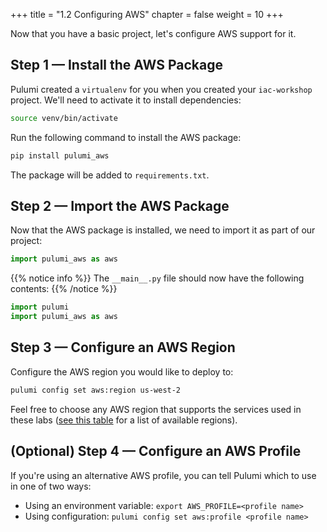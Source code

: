 +++
title = "1.2 Configuring AWS"
chapter = false
weight = 10
+++

Now that you have a basic project, let's configure AWS support for it.

## Step 1 &mdash; Install the AWS Package

Pulumi created a `virtualenv` for you when you created your `iac-workshop` project. We'll need to activate it to install dependencies:

```bash
source venv/bin/activate

```

Run the following command to install the AWS package:

```bash
pip install pulumi_aws
```

The package will be added to `requirements.txt`.

## Step 2 &mdash; Import the AWS Package

Now that the AWS package is installed, we need to import it as part of our project:

```python
import pulumi_aws as aws
```

{{% notice info %}}
The `__main__.py` file should now have the following contents:
{{% /notice %}}
```python
import pulumi
import pulumi_aws as aws
```

## Step 3 &mdash; Configure an AWS Region

Configure the AWS region you would like to deploy to:

```bash
pulumi config set aws:region us-west-2
```

Feel free to choose any AWS region that supports the services used in these labs ([see this table](https://docs.aws.amazon.com/AWSEC2/latest/UserGuide/using-regions-availability-zones.html#concepts-available-regions) for a list of available regions).

## (Optional) Step 4 &mdash; Configure an AWS Profile

If you're using an alternative AWS profile, you can tell Pulumi which to use in one of two ways:

* Using an environment variable: `export AWS_PROFILE=<profile name>`
* Using configuration: `pulumi config set aws:profile <profile name>`
